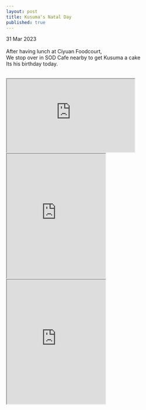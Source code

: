 ```yaml
---
layout: post
title: Kusuma's Natal Day
published: true
---
```

31 Mar 2023
<br>
<br>
After having lunch at Ciyuan Foodcourt,
<br>
We stop over in SOD Cafe nearby to get Kusuma a cake
<br>
Its his birthday today.
<br>
<!--more-->
<br>
<iframe src="https://drive.google.com/file/d/1dIb3l0V45WdLJO35E96bM5I2L4bFTB0E/preview" width="350" height="200" allow="autoplay"></iframe>
<br>
<iframe src="https://drive.google.com/file/d/1tpT5cWKyUdRaeR91dv8_pohlaZdEyPl8/preview" width="270" height="340" allow="autoplay"></iframe>
<iframe src="https://drive.google.com/file/d/1wCkMv3dqlujGN1FZWyiuGT7YeQmX_VyM/preview" width="270" height="340" allow="autoplay"></iframe>
